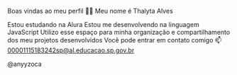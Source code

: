 Boas vindas ao meu perfil 💙💙
Meu nome é Thalyta Alves

Estou estudando na Alura
Estou me desenvolvendo na linguagem JavaScript
Utilizo esse espaço para minha organização e compartilhamento dos meu projetos desenvolvidos
Você pode entrar em contato comigo 📫
00001115183242sp@al.educacao.sp.gov.br

@anyyzoca
